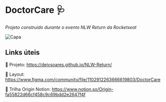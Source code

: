 # DoctorCare 🩺
*Projeto construído durante o evento NLW Return da Rocketseat*

![Capa](https://user-images.githubusercontent.com/62720700/167213163-78a698c2-ffe9-44fe-acc6-34eefe51de39.png)

## Links úteis

🔗 Projeto: https://deivsoares.github.io/NLW-Return/

🔗 Layout: https://www.figma.com/community/file/1102912263666619803/DoctorCare

🔗 Trilha Origin Notion: https://www.notion.so/Origin-fa55822d66cf458c9c69bdd2e2647f4f